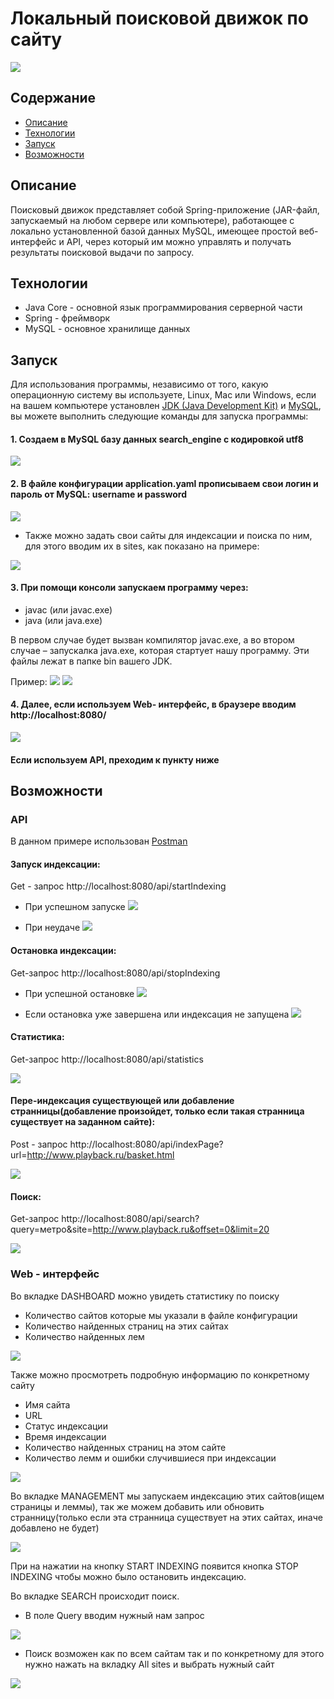 # Локальный поисковой движок по сайту



![](image/1.png)

## Содержание
- [Описание](#Описание)
- [Технологии](#технологии)
- [Запуск](#Запуск)
- [Возможности](#Возможности)

## Описание 
Поисковый движок представляет собой Spring-приложение (JAR-файл, запускаемый на любом сервере или компьютере), работающее с локально установленной базой данных MySQL, имеющее простой веб-интерфейс и API, через который им можно управлять и получать результаты поисковой выдачи по запросу.

## Технологии
- Java Core - основной язык программирования серверной части
- Spring - фреймворк
- MySQL - основное хранилище данных


## Запуск
Для использования программы, независимо от того, какую операционную систему вы используете, Linux, Mac или Windows, если на вашем компьютере установлен [JDK (Java Development Kit)](https://www.oracle.com/cis/java/technologies/downloads/) и [MySQL](https://dev.mysql.com/downloads/mysql/), вы можете выполнить следующие команды для запуска программы:

#### 1.  Создаем в MySQL базу данных search_engine с кодировкой utf8
  ![](image/9.png)
#### 2. В файле конфигурации application.yaml прописываем свои логин и пароль от MySQL: username и password
  ![](image/10.png)

- Также можно задать свои сайты для индексации и поиска по ним, для этого вводим их в sites, как показано на примере:
 
![](image/17.png)

#### 3. При помощи консоли запускаем программу через:
- javac (или javac.exe)
- java (или  java.exe)

В первом случае будет вызван компилятор javac.exe, а во втором случае – запускалка java.exe, которая стартует нашу программу. Эти файлы лежат в папке bin  вашего JDK.


Пример:
![](image/18.png)
![](image/19.png)


#### 4. Далее, если используем Web- интерфейс, в браузере вводим http://localhost:8080/
![](image/3.png)
#### Если используем API, преходим к пункту ниже

## Возможности

### API
В данном примере использован [Postman](https://www.postman.com/downloads/)

#### Запуск индексации:
Get - запрос http://localhost:8080/api/startIndexing

- При успешном запуске
![](image/start.png)

- При неудаче
![](image/startFalse.png)


#### Остановка индексации: 

Get-запрос http://localhost:8080/api/stopIndexing

- При успешной остановке
![](image/stop.png)

- Если остановка уже завершена или индексация не запущена
![](image/stopfalse.png)

#### Статистика:

Get-запрос http://localhost:8080/api/statistics

![](image/statistics.png)

#### Пере-индексация существующей или добавление странницы(добавление произойдет, только если такая странница существует на заданном сайте):

Post - запрос http://localhost:8080/api/indexPage?url=http://www.playback.ru/basket.html

![](image/indexPage.png)

#### Поиск:

Get-запрос http://localhost:8080/api/search?query=метро&site=http://www.playback.ru&offset=0&limit=20

![](image/search.png)


### Web - интерфейс 
Во вкладке DASHBOARD можно увидеть статистику по поиску 

- Количество сайтов которые мы указали в файле конфигурации
- Количество найденных страниц на этих сайтах
- Количество найденных лем 

![](image/4.png)

Также можно просмотреть подробную информацию по конкретному сайту

- Имя сайта 
- URL
- Статус индексации
- Время индексации
- Количество найденных страниц на этом сайте
- Количество лемм и ошибки случившиеся при индексации

![](image/5.png)

Во вкладке MANAGEMENT мы запускаем индексацию этих сайтов(ищем страницы и леммы), так же можем добавить или обновить странницу(только если эта странница существует на этих сайтах, иначе добавлено не будет)

![](image/6.png)

При на нажатии на кнопку START INDEXING появится кнопка STOP INDEXING чтобы можно было остановить индексацию.

Во вкладке SEARCH происходит поиск. 
- В поле Query вводим нужный нам запрос

![](image/7.png)

- Поиск возможен как по всем сайтам так и по конкретному для этого нужно нажать на вкладку All sites и выбрать нужный сайт

![](image/8.png)